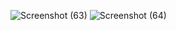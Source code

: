 ![Screenshot (63)](https://user-images.githubusercontent.com/80272331/230281753-148fb387-c3ef-46b1-83b2-2d8ef4bc2833.png)
![Screenshot (64)](https://user-images.githubusercontent.com/80272331/230281766-53878560-342e-42bc-837c-826ca5a5608c.png)
